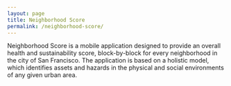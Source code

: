 ```yaml
---
layout: page
title: Neighborhood Score
permalink: /neighborhood-score/
---
```


Neighborhood Score is a mobile application designed to provide an overall health and sustainability score, block-by-block for every neighborhood in the city of San Francisco. The application is based on a holistic model, which identifies assets and hazards in the physical and social environments of any given urban area.